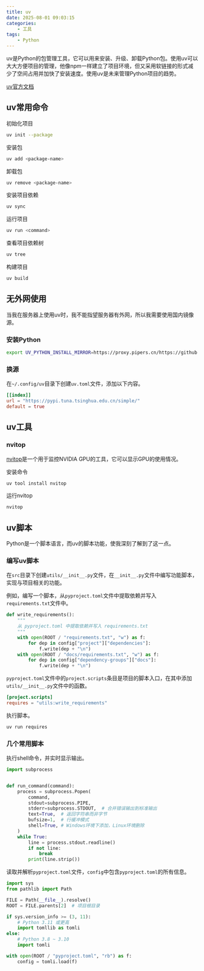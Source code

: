 ```yaml
---
title: uv
date: 2025-08-01 09:03:15
categories:
    - 工具
tags:
    - Python
---
```


uv是Python的包管理工具，它可以用来安装、升级、卸载Python包。使用uv可以大大方便项目的管理，他像npm一样建立了项目环境，但又采用软链接的形式减少了空间占用并加快了安装速度。使用uv是未来管理Python项目的趋势。

[uv官方文档](https://docs.astral.sh/uv/)

<!--more-->

## uv常用命令

初始化项目

```bash
uv init --package
```

安装包

```bash
uv add <package-name>
```

卸载包

```bash
uv remove <package-name>
```

安装项目依赖

```bash
uv sync
```

运行项目

```bash
uv run <command>
```

查看项目依赖树

```bash
uv tree
```

构建项目

```bash
uv build
```

## 无外网使用

当我在服务器上使用uv时，我不能指望服务器有外网，所以我需要使用国内镜像源。

### 安装Python

```bash
export UV_PYTHON_INSTALL_MIRROR=https://proxy.pipers.cn/https://github.com/astral-sh/python-build-standalone/releases/download
```

### 换源

在`~/.config/uv`目录下创建`uv.toml`文件，添加以下内容。

```toml uv.toml
[[index]]
url = "https://pypi.tuna.tsinghua.edu.cn/simple/"
default = true
```

## uv工具

### nvitop

[nvitop](https://github.com/XuehaiPan/nvitop)是一个用于监控NVIDIA GPU的工具，它可以显示GPU的使用情况。

安装命令

```bash
uv tool install nvitop
```

运行nvitop

```bash
nvitop
```

## uv脚本

Python是一个脚本语言，而uv的脚本功能，使我深刻了解到了这一点。

### 编写uv脚本

在`src`目录下创建`utils/__init__.py`文件，在`__init__.py`文件中编写功能脚本，实现与项目相关的功能。

例如，编写一个脚本，从`pyproject.toml`文件中提取依赖并写入`requirements.txt`文件中。

```python utils/__init__.py
def write_requirements():
    """
    从 pyproject.toml 中提取依赖并写入 requirements.txt
    """
    with open(ROOT / "requirements.txt", "w") as f:
        for dep in config["project"]["dependencies"]:
            f.write(dep + "\n")
    with open(ROOT / "docs/requirements.txt", "w") as f:
        for dep in config["dependency-groups"]["docs"]:
            f.write(dep + "\n")
```

`pyproject.toml`文件中的`project.scripts`条目是项目的脚本入口，在其中添加`utils/__init__.py`文件中的函数。

```toml pyproject.toml
[project.scripts]
requires = "utils:write_requirements"
```

执行脚本。

```bash
uv run requires
```

### 几个常用脚本

执行shell命令，并实时显示输出。

```python
import subprocess


def run_command(command):
    process = subprocess.Popen(
        command,
        stdout=subprocess.PIPE,
        stderr=subprocess.STDOUT,  # 合并错误输出到标准输出
        text=True,  # 返回字符串而非字节
        bufsize=1,  # 行缓冲模式
        shell=True, # Windows环境下添加，Linux环境删除
    )
    while True:
        line = process.stdout.readline()
        if not line:
            break
        print(line.strip())
```

读取并解析`pyproject.toml`文件，`config`中包含`pyproject.toml`的所有信息。

```python
import sys
from pathlib import Path

FILE = Path(__file__).resolve()
ROOT = FILE.parents[2]  # 项目根目录

if sys.version_info >= (3, 11):
    # Python 3.11 或更高
    import tomllib as tomli
else:
    # Python 3.8 ~ 3.10
    import tomli

with open(ROOT / "pyproject.toml", "rb") as f:
    config = tomli.load(f)
```
